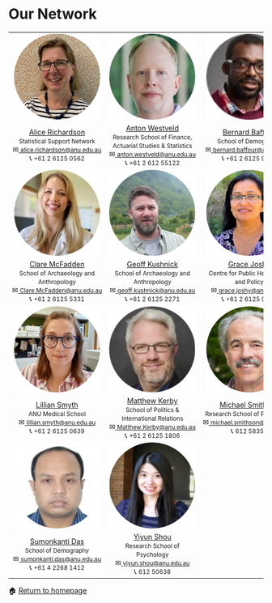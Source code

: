 # Our Network

<table cellpadding="0" cellspacing="0" border="0">
 <tr>
    <td style="text-align: center; vertical-align: middle;"><img src="assets/images/Alice.png" alt="Alice"
             width = "170" 
             height = "170"></td>
    <td style="text-align: center; vertical-align: middle;"><img src="assets/images/Anton.png" alt="Anton"
             width = "170" 
             height = "170"></td>
  <td style="text-align: center; vertical-align: middle;"><img src="assets/images/Bernard.png" alt="Bernard"
             width = "170" 
             height = "170"></td>
 </tr>
 <tr>
    <td style="text-align: center; vertical-align: middle;"><div><a href="https://services.anu.edu.au/business-units/dean-higher-degree-research/statistical-support-network/associate-professor-alice">Alice Richardson</a></div><div><small>Statistical Support Network</small></div><div><span style="white-space: nowrap">&#9993;<a href="alice.richardson@anu.edu.au"> <small>alice.richardson@anu.edu.au</small></a></span></div><div><span style="white-space: nowrap">&#128222; <small> +61 2 6125 0562</small></span></div></td>
    <td style="text-align: center; vertical-align: middle;"><div><a href="https://cbe.anu.edu.au/about/staff-directory/dr-anton-westveld">Anton Westveld</a></div><div><small>Research School of Finance, Actuarial Studies & Statistics</small></div><div><span style="white-space: nowrap">&#9993;<a href="anton.westveld@anu.edu.au"> <small>anton.westveld@anu.edu.au</small></a></span></div><div><span style="white-space: nowrap">&#128222;<small> +61 2 612 55122</small></span></div></td>
  <td style="text-align: center; vertical-align: middle;"><div><a href="https://demography.cass.anu.edu.au/people/dr-bernard-baffour">Bernard Baffour</a></div><div><small>School of Demography</small></div><div><span style="white-space: nowrap">&#9993;<a href="bernard.baffour@anu.edu.au"> <small>bernard.baffour@anu.edu.au</small></a></span></div><div><span style="white-space: nowrap">&#128222;<small> +61 2 6125 9030</small></span></div></td>
 </tr>
 <tr>
    <td style="text-align: center; vertical-align: middle;"><img src="assets/images/Calre.png" alt="Clare"
             width = "170" 
             height = "170"></td>
    <td style="text-align: center; vertical-align: middle;"><img src="assets/images/Geoff.png" alt="Geoff"
             width = "170" 
             height = "170"></td>
  <td style="text-align: center; vertical-align: middle;"><img src="assets/images/Grace.png" alt="Grace"
             width = "170" 
             height = "170"></td>
 </tr>
 <tr>
  <td style="text-align: center; vertical-align: middle;"><div><a href="https://researchers.anu.edu.au/researchers/mcfadden-ch">Clare McFadden</a></div><div><small>School of Archaeology and Anthropology</small></div><div><span style="white-space: nowrap">&#9993;<a href="Clare.McFadden@anu.edu.au"> <small>Clare.McFadden@anu.edu.au</small></a></span></div><div><span style="white-space: nowrap">&#128222; <small> +61 2 6125 5331</small></span></div></td>
  <td style="text-align: center; vertical-align: middle;"><div><a href="https://researchers.anu.edu.au/researchers/kushnick-gc">Geoff Kushnick</a></div><div><small>School of Archaeology and Anthropology</small></div><div><span style="white-space: nowrap">&#9993;<a href="geoff.kushnick@anu.edu.au"> <small>geoff.kushnick@anu.edu.au</small></a></span></div><div><span style="white-space: nowrap">&#128222;<small> +61 2 6125 2271</small></span></div></td>
    <td style="text-align: center; vertical-align: middle;"><div><a href="https://nceph.anu.edu.au/people/academics/associate-professor-grace-joshy">Grace Joshy</a></div><div><small>Centre for Public Health Data and Policy</small></div><div><span style="white-space: nowrap">&#9993;<a href="grace.joshy@anu.edu.au"> <small>grace.joshy@anu.edu.au</small></a></span></div><div><span style="white-space: nowrap">&#128222; <small> +61 2 6125 0715</small></span></div></td>
 </tr>
 <tr>
   <td style="text-align: center; vertical-align: middle;"><img src="assets/images/Lillian.png" alt="Lillian"
             width = "170" 
             height = "170"></td>
  <td style="text-align: center; vertical-align: middle;"><img src="assets/images/Matthew.png" alt="Matthew"
             width = "170" 
             height = "170"></td>
    <td style="text-align: center; vertical-align: middle;"><img src="assets/images/Mike.png" alt="Mike"
             width = "170" 
             height = "170"></td>
 </tr>
 <tr>
  <td style="text-align: center; vertical-align: middle;"><div><a href="https://medicalschool.anu.edu.au/people/academic-staff/dr-lillian-smyth">
Lillian Smyth</a></div><div><small>ANU Medical School</small></div><div><span style="white-space: nowrap">&#9993;<a href="lillian.smyth@anu.edu.au"> <small>lillian.smyth@anu.edu.au</small></a></span></div><div><span style="white-space: nowrap">&#128222; <small> +61 2 6125 0639</small></span></div></td>
    <td style="text-align: center; vertical-align: middle;"><div><a href="https://politicsir.cass.anu.edu.au/people/dr-matthew-kerby">
Matthew Kerby</a></div><div><small>School of Politics & International Relations</small></div><div><span style="white-space: nowrap">&#9993;<a href="Matthew.Kerby@anu.edu.au"> <small>Matthew.Kerby@anu.edu.au</small></a></span></div><div><span style="white-space: nowrap">&#128222; <small> +61 2 6125 1806</small></span></div></td>
    <td style="text-align: center; vertical-align: middle;"><div><a href="https://psychology.anu.edu.au/people/academics/prof-mike-smithson">Michael Smithson</a></div><div><small>Research School of Psychology</small></div><div><span style="white-space: nowrap">&#9993;<a href="michael.smithson@anu.edu.au"> <small>michael.smithson@anu.edu.au</small></a></span></div><div><span style="white-space: nowrap">&#128222; <small> 612 58356</small></span></div></td></tr>
<tr>
    <td style="text-align: center; vertical-align: middle;"><img src="assets/images/Sumon.png" alt="Sumon"
             width = "170" 
             height = "170"></td>
  <td style="text-align: center; vertical-align: middle;"><img src="assets/images/Yiyun.png" alt="Yiyun"
             width = "170" 
             height = "170"></td>
 </tr>
 <tr>
   <td style="text-align: center; vertical-align: middle;"><div><a href="https://demography.cass.anu.edu.au/people/dr-sumonkanti-das">Sumonkanti Das</a></div><div><small>School of Demography</small></div><div><span style="white-space: nowrap">&#9993;<a href="sumonkanti.das@anu.edu.au"> <small>sumonkanti.das@anu.edu.au</small></a></span></div><div><span style="white-space: nowrap">&#128222; <small> +61 4 2268 1412</small></span></div></td>
    <td style="text-align: center; vertical-align: middle;"><div><a href="https://psychology.anu.edu.au/people/academics/dr-yiyun-shou">Yiyun Shou</a></div><div><small>Research School of Psychology</small></div><div><span style="white-space: nowrap">&#9993;<a href="yiyun.shou@anu.edu.au"> <small>yiyun.shou@anu.edu.au</small></a></span></div><div><span style="white-space: nowrap">&#128222; <small> 612 50638</small></span></div></td></tr>
</table>

<span>&#127968;</span> <a href="https://anustatsupportonline.github.io/">Return to homepage</a>



 








